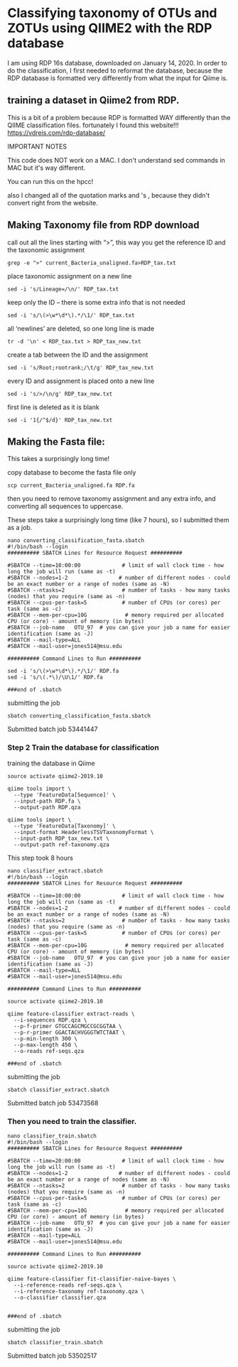 # Classifying taxonomy of OTUs and ZOTUs using QIIME2 with the RDP database

I am using RDP 16s database, downloaded on January 14, 2020. 
In order to do the classification, I first needed to reformat the database, because the RDP database is formatted very differently from what the input for Qiime is. 

## training a dataset in Qiime2 from RDP. 
 
This is a bit of a problem because RDP is formatted WAY differently than the QIIME classification files. 
 fortunately I found this website!!!  https://vdreis.com/rdp-database/
 
IMPORTANT NOTES

This code does NOT work on a MAC. I don't understand sed commands in MAC but it's way different. 

You can run this on the hpcc! 

also I changed all of the quotation marks and 's , because they didn't convert right from the website. 

## Making Taxonomy file from RDP download

call out all the lines starting with “>”, this way you get the reference ID and the taxonomic assignment
```
grep -e ">" current_Bacteria_unaligned.fa>RDP_tax.txt 
```

place taxonomic assignment on a new line
```
sed -i 's/Lineage=/\n/' RDP_tax.txt 
```

keep only  the ID – there is some extra info that is not needed
```
sed -i 's/\(>\w*\d*\).*/\1/' RDP_tax.txt 
```

all ‘newlines’ are deleted, so one long line is made
```
tr -d '\n' < RDP_tax.txt > RDP_tax_new.txt 
```

create a tab between the ID and the assignment
```
sed -i 's/Root;rootrank;/\t/g' RDP_tax_new.txt 
```

every ID and assignment is placed onto a new line
```
sed -i 's/>/\n/g' RDP_tax_new.txt 
```

first line is deleted as it is blank
```
sed -i '1{/^$/d}' RDP_tax_new.txt 
```



## Making the Fasta file:

This takes a surprisingly long time! 

copy database to become the fasta file only
```
scp current_Bacteria_unaligned.fa RDP.fa 
```

then you need to remove taxonomy assignment and any extra info, and converting all sequences to uppercase.

These steps take a surprisingly long time (like 7 hours), so I submitted them as a job. 

```
nano converting_classification_fasta.sbatch
#!/bin/bash --login
########## SBATCH Lines for Resource Request ##########
 
#SBATCH --time=10:00:00             # limit of wall clock time - how long the job will run (same as -t)
#SBATCH --nodes=1-2                # number of different nodes - could be an exact number or a range of nodes (same as -N)
#SBATCH --ntasks=2                  # number of tasks - how many tasks (nodes) that you require (same as -n)
#SBATCH --cpus-per-task=5           # number of CPUs (or cores) per task (same as -c)
#SBATCH --mem-per-cpu=10G            # memory required per allocated CPU (or core) - amount of memory (in bytes)
#SBATCH --job-name   OTU_97  # you can give your job a name for easier identification (same as -J)
#SBATCH --mail-type=ALL
#SBATCH --mail-user=jones514@msu.edu

########## Command Lines to Run ##########

sed -i 's/\(>\w*\d*\).*/\1/' RDP.fa 
sed -i 's/\(.*\)/\U\1/' RDP.fa 

###end of .sbatch
```
submitting the job 
```
sbatch converting_classification_fasta.sbatch
```
Submitted batch job 53441447

### Step 2 Train the database for classification
training the database in Qiime

```
source activate qiime2-2019.10 

qiime tools import \
  --type 'FeatureData[Sequence]' \
  --input-path RDP.fa \
  --output-path RDP.qza

qiime tools import \
  --type 'FeatureData[Taxonomy]' \
  --input-format HeaderlessTSVTaxonomyFormat \
  --input-path RDP_tax_new.txt \
  --output-path ref-taxonomy.qza
```

This step took 8 hours 
```
nano classifier_extract.sbatch
#!/bin/bash --login
########## SBATCH Lines for Resource Request ##########
 
#SBATCH --time=10:00:00             # limit of wall clock time - how long the job will run (same as -t)
#SBATCH --nodes=1-2                # number of different nodes - could be an exact number or a range of nodes (same as -N)
#SBATCH --ntasks=2                  # number of tasks - how many tasks (nodes) that you require (same as -n)
#SBATCH --cpus-per-task=5           # number of CPUs (or cores) per task (same as -c)
#SBATCH --mem-per-cpu=10G            # memory required per allocated CPU (or core) - amount of memory (in bytes)
#SBATCH --job-name   OTU_97  # you can give your job a name for easier identification (same as -J)
#SBATCH --mail-type=ALL
#SBATCH --mail-user=jones514@msu.edu

########## Command Lines to Run ##########

source activate qiime2-2019.10 

qiime feature-classifier extract-reads \
  --i-sequences RDP.qza \
  --p-f-primer GTGCCAGCMGCCGCGGTAA \
  --p-r-primer GGACTACHVGGGTWTCTAAT \
  --p-min-length 300 \
  --p-max-length 450 \
  --o-reads ref-seqs.qza

###end of .sbatch
```

submitting the job 
```
sbatch classifier_extract.sbatch
```
Submitted batch job 53473568


### Then you need to train the classifier.
```
nano classifier_train.sbatch
#!/bin/bash --login
########## SBATCH Lines for Resource Request ##########
 
#SBATCH --time=20:00:00             # limit of wall clock time - how long the job will run (same as -t)
#SBATCH --nodes=1-2                # number of different nodes - could be an exact number or a range of nodes (same as -N)
#SBATCH --ntasks=2                  # number of tasks - how many tasks (nodes) that you require (same as -n)
#SBATCH --cpus-per-task=5           # number of CPUs (or cores) per task (same as -c)
#SBATCH --mem-per-cpu=10G            # memory required per allocated CPU (or core) - amount of memory (in bytes)
#SBATCH --job-name   OTU_97  # you can give your job a name for easier identification (same as -J)
#SBATCH --mail-type=ALL
#SBATCH --mail-user=jones514@msu.edu

########## Command Lines to Run ##########

source activate qiime2-2019.10 

qiime feature-classifier fit-classifier-naive-bayes \
  --i-reference-reads ref-seqs.qza \
  --i-reference-taxonomy ref-taxonomy.qza \
  --o-classifier classifier.qza


###end of .sbatch
```

submitting the job 
```
sbatch classifier_train.sbatch
```
Submitted batch job 53502517



